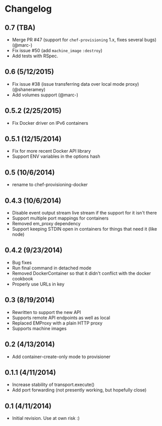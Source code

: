# Changelog

## 0.7 (TBA)

- Merge PR #47 (support for `chef-provisioning` 1.x, fixes several bugs) (@marc-)
- Fix issue #50 (add `machine_image` `:destroy`)
- Add tests with RSpec.

## 0.6 (5/12/2015)

- Fix issue #38 (issue transferring data over local mode proxy) (@shaneramey)
- Add volumes support (@marc-)

## 0.5.2 (2/25/2015)

- Fix Docker driver on IPv6 containers

## 0.5.1 (12/15/2014)

- Fix for more recent Docker API library
- Support ENV variables in the options hash

## 0.5 (10/6/2014)

- rename to chef-provisioning-docker

## 0.4.3 (10/6/2014)

* Disable event output stream live stream if the support for it isn't there
* Support multiple port mappings for containers
* Removed em_proxy dependency 
* Support keeping STDIN open in containers for things that need it (like node)

## 0.4.2 (9/23/2014)

- Bug fixes
- Run final command in detached mode
- Removed DockerContainer so that it didn't conflict with the docker cookbook
- Properly use URLs in  key


## 0.3 (8/19/2014)

- Rewritten to support the new  API
- Supports remote API endpoints as well as local 
- Replaced EMProxy with a plain HTTP proxy 
- Supports machine images

## 0.2 (4/13/2014)

- Add container-create-only mode to provisioner

## 0.1.1 (4/11/2014)

- Increase stability of transport.execute()
- Add port forwarding (not presently working, but hopefully close)

## 0.1 (4/11/2014)

- Initial revision.  Use at own risk :)
